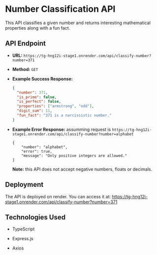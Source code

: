 # Number Classification API

This API classifies a given number and returns interesting mathematical properties along with a fun fact.

## API Endpoint

- **URL:** `https://tg-hng12i-stage1.onrender.com/api/classify-number?number=371`
- **Method:** `GET`
- **Example Success Response:**
  ```json
  {
    "number": 371,
    "is_prime": false,
    "is_perfect": false,
    "properties": ["armstrong", "odd"],
    "digit_sum": 11,
    "fun_fact": "371 is a narcissistic number."
  }
  ```
- **Example Error Response:** assumming request is `https://tg-hng12i-stage1.onrender.com/api/classify-number?number=alphabet`

  ```
  {
      "number": "alphabet",
      "error": true,
      "message": "Only positive integers are allowed."
  }
  ```

  **Note:** this API does not accept negative numbers, floats or decimals.

## Deployment

The API is deployed on render. You can access it at: https://tg-hng12i-stage1.onrender.com/api/classify-number?number=371

## Technologies Used

- TypeScript

- Express.js

- Axios
